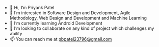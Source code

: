 - 👋 Hi, I’m Priyank Patel
- 👀 I’m interested in Software Design and Development, Agile Methodology, Web Design and Development and Machine Learning
- 🌱 I’m currently learning Android Development
- 💞️ I’m looking to collaborate on any kind of project which challenges my ability
- 📫 You can reach me at pbpatel23796@gmail.com
